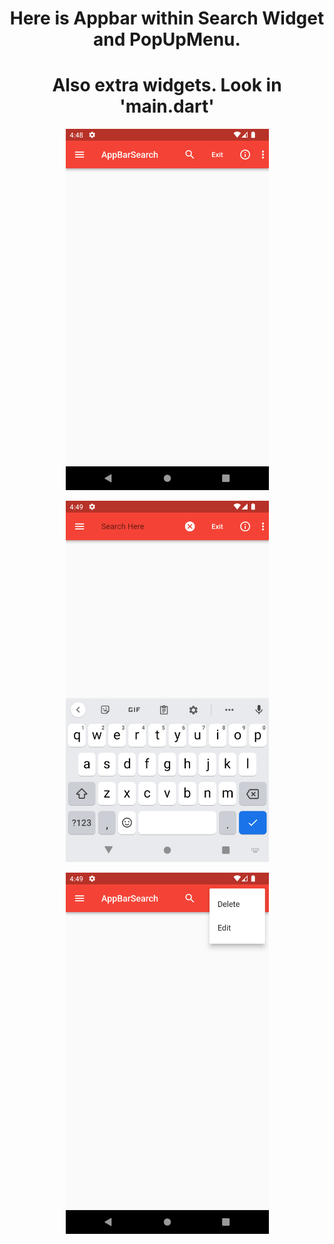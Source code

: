<h1 align="center">Here is Appbar within Search Widget and PopUpMenu. </h1> 
<h1 align="center">Also extra widgets. Look in 'main.dart'</h1> 

<p align="center">
  <img src="https://github.com/sametTonbul/flutter_appbar_search_popup/blob/main/mainpage.png" width="325" height="578" />
            
<p align="center">
  <img src="https://github.com/sametTonbul/flutter_appbar_search_popup/blob/main/AppBarSearch.png" width="325" height="578" />
       
<p align="center">
  <img src="https://github.com/sametTonbul/flutter_appbar_search_popup/blob/main/PopUpMenu.png" width="325" height="578" />
